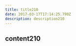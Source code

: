 ```yaml
---
title: title210
date: 2017-03-17T17:14:25.798Z
description: description210
---
```


## content210
  
